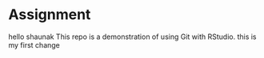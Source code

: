 # Assignment
hello shaunak
This repo is a demonstration of using Git with RStudio.
this is my first change
